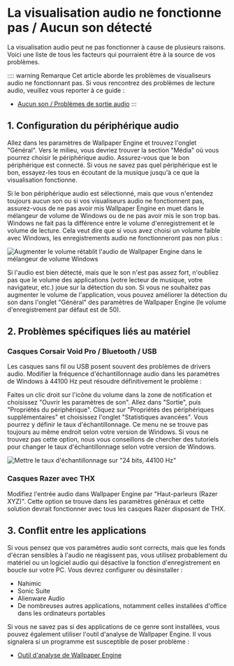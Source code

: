 # La visualisation audio ne fonctionne pas / Aucun son détecté

La visualisation audio peut ne pas fonctionner à cause de plusieurs raisons. Voici une liste de tous les facteurs qui pourraient être à la source de vos problèmes.

:::: warning Remarque Cet article aborde les problèmes de visualiseurs audio ne fonctionnant pas. Si vous rencontrez des problèmes de lecture audio, veuillez vous reporter à ce guide :

* [Aucun son / Problèmes de sortie audio](/audio/nosound)
:::


## 1. Configuration du périphérique audio
Allez dans les paramètres de Wallpaper Engine et trouvez l'onglet "Général". Vers le milieu, vous devriez trouver la section "Média" où vous pourrez choisir le périphérique audio. Assurez-vous que le bon périphérique est connecté. Si vous ne savez pas quel périphérique est le bon, essayez-les tous en écoutant de la musique jusqu'à ce que la visualisation fonctionne.

Si le bon périphérique audio est sélectionné, mais que vous n'entendez toujours aucun son ou si vos visualiseurs audio ne fonctionnent pas, assurez-vous de ne pas avoir mis Wallpaper Engine en muet dans le mélangeur de volume de Windows ou de ne pas avoir mis le son trop bas. Windows ne fait pas la différence entre le volume d'enregistrement et le volume de lecture. Cela veut dire que si vous avez choisi un volume faible avec Windows, les enregistrements audio ne fonctionneront pas non plus :

![Augmenter le volume rétablit l'audio de Wallpaper Engine dans le mélangeur de volume Windows](./audiomixer.png)

Si l'audio est bien détecté, mais que le son n'est pas assez fort, n'oubliez pas que le volume des applications (votre lecteur de musique, votre navigateur, etc.) joue sur la détection du son. Si vous ne souhaitez pas augmenter le volume de l'application, vous pouvez améliorer la détection du son dans l'onglet "Général" des paramètres de Wallpaper Engine (le volume d'enregistrement par défaut est de 50).

## 2. Problèmes spécifiques liés au matériel

### Casques Corsair Void Pro / Bluetooth / USB

Les casques sans fil ou USB posent souvent des problèmes de drivers audio. Modifier la fréquence d'échantillonnage audio dans les paramètres de Windows à 44100 Hz peut résoudre définitivement le problème :

Faites un clic droit sur l'icône du volume dans la zone de notification et choisissez "Ouvrir les paramètres de son". Allez dans "Sortie", puis "Propriétés du périphérique". Cliquez sur "Propriétés des périphériques supplémentaires" et choisissez l'onglet "Statistiques avancées". Vous pourrez y définir le taux d'échantillonnage. Ce menu ne se trouve pas toujours au même endroit selon votre version de Windows. Si vous ne trouvez pas cette option, nous vous conseillons de chercher des tutoriels pour changer le taux d'échantillonnage selon votre version de Windows.

![Mettre le taux d'échantillonnage sur "24 bits, 44100 Hz"](./samplingrate.png)

### Casques Razer avec THX

Modifiez l'entrée audio dans Wallpaper Engine par "Haut-parleurs (Razer XYZ)". Cette option se trouve dans les paramètres généraux et cette solution devrait fonctionner avec tous les casques Razer disposant de THX.

## 3. Conflit entre les applications

Si vous pensez que vos paramètres audio sont corrects, mais que les fonds d'écran sensibles à l'audio ne réagissent pas, vous utilisez probablement du matériel ou un logiciel audio qui désactive la fonction d'enregistrement en boucle sur votre PC. Vous devrez configurer ou désinstaller :

* Nahimic
* Sonic Suite
* Alienware Audio
* De nombreuses autres applications, notamment celles installées d'office dans les ordinateurs portables

Si vous ne savez pas si des applications de ce genre sont installées, vous pouvez également utiliser l'outil d'analyse de Wallpaper Engine. Il vous signalera si un programme est susceptible de poser problème :

* [Outil d'analyse de Wallpaper Engine](/debug/scantool.html)

